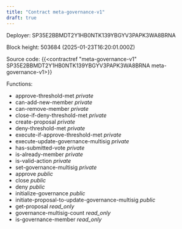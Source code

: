 ```yaml
---
title: "Contract meta-governance-v1"
draft: true
---
```

Deployer: SP35E2BBMDT2Y1HB0NTK139YBGYV3PAPK3WA8BRNA


 



Block height: 503684 (2025-01-23T16:20:01.000Z)

Source code: {{<contractref "meta-governance-v1" SP35E2BBMDT2Y1HB0NTK139YBGYV3PAPK3WA8BRNA meta-governance-v1>}}

Functions:

* approve-threshold-met _private_
* can-add-new-member _private_
* can-remove-member _private_
* close-if-deny-threshold-met _private_
* create-proposal _private_
* deny-threshold-met _private_
* execute-if-approve-threshold-met _private_
* execute-update-governance-multisig _private_
* has-submitted-vote _private_
* is-already-member _private_
* is-valid-action _private_
* set-governance-multisig _private_
* approve _public_
* close _public_
* deny _public_
* initialize-governance _public_
* initiate-proposal-to-update-governance-multisig _public_
* get-proposal _read_only_
* governance-multisig-count _read_only_
* is-governance-member _read_only_
